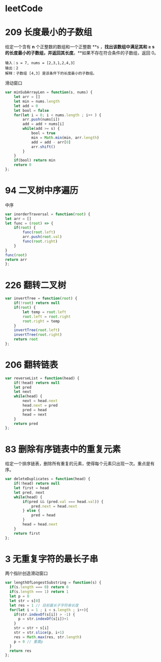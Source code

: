 # leetCode

# 209 长度最小的子数组

给定一个含有 **n** 个正整数的数组和一个正整数 **s ，**找出该数组中满足其和 **≥ s** 的长度最小的子数组，并返回其长度**。**如果不存在符合条件的子数组，返回 0。

```
输入：s = 7, nums = [2,3,1,2,4,3]
输出：2
解释：子数组 [4,3] 是该条件下的长度最小的子数组。
```



滑动窗口

```javascript
var minSubArrayLen = function(s, nums) {
    let arr = []
    let min = nums.length
    let add = 0
    let bool = false
    for(let i = 0; i < nums.length ; i++ ) {
        arr.push(nums[i])
        add = add + nums[i]
        while(add >= s) {
            bool = true
            min = Math.min(min, arr.length)
            add = add - arr[0]
            arr.shift()
        }
    }
    if(bool) return min
    return 0
};
```





# 94 二叉树中序遍历

中序

```javascript
var inorderTraversal = function(root) {
let arr = []
let func = (root) => {
    if(root) {
        func(root.left)
        arr.push(root.val)
        func(root.right)
    }
}
func(root)
return arr
};
```





# 226 翻转二叉树

```javascript
var invertTree = function(root) {
    if(!root) return null
    if(root) {
        let temp = root.left
        root.left = root.right
        root.right = temp
    }
    invertTree(root.left)
    invertTree(root.right)
    return root
};
```





# 206 翻转链表

```javascript
var reverseList = function(head) {
    if(!head) return null
    let pred
    let next
    while(head) {
        next = head.next
        head.next = pred
        pred = head
        head = next
    }
    return pred
};
```





# 83 删除有序链表中的重复元素

给定一个排序链表，删除所有重复的元素，使得每个元素只出现一次。重点是有序。

```javascript
var deleteDuplicates = function(head) {
    if(!head) return null
    let first = head
    let pred, next 
    while(head) {
        if(pred && (pred.val === head.val)) {
            pred.next = head.next
        } else {
            pred = head
        }
        head = head.next
    }
    return first
};
```





# 3 无重复字符的最长子串

两个指针创造滑动窗口

```javascript
var lengthOfLongestSubstring = function(s) {
  if(s.length === 0) return 0
  if(s.length === 1) return 1
  let p = 0
  let str = s[0]
  let res = 1 // 目前最长子字符串长度
  for(let i = 1 ; i < s.length ; i++){
    if(str.indexOf(s[i]) > -1) {
      p = str.indexOf(s[i])+1
    }
    str = str + s[i]
    str = str.slice(p, i+1)
    res = Math.max(res, str.length)
    p = 0 // 重置p
  }
  return res
};
```


